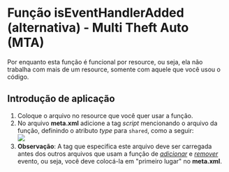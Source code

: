 # Função **isEventHandlerAdded** (alternativa) - Multi Theft Auto (MTA)
Por enquanto esta função é funcional por resource, ou seja, ela não trabalha com mais de um resource, somente com aquele que você usou o código.
## Introdução de aplicação
1. Coloque o arquivo no resource que você quer usar a função.
2. No arquivo **meta.xml** adicione a tag *script* mencionando o arquivo da função, definindo o atributo *type* para `shared`, como a seguir:<br>
![](https://i.imgur.com/WBsv0jN.png)
3. **Observação**: A tag que especifica este arquivo deve ser carregada antes dos outros arquivos que usam a função de [*adicionar*](https://wiki.multitheftauto.com/wiki/AddEventHandler) e [*remover*](https://wiki.multitheftauto.com/wiki/RemoveEventHandler) evento, ou seja, você deve colocá-la em "primeiro lugar" no **meta.xml**.
